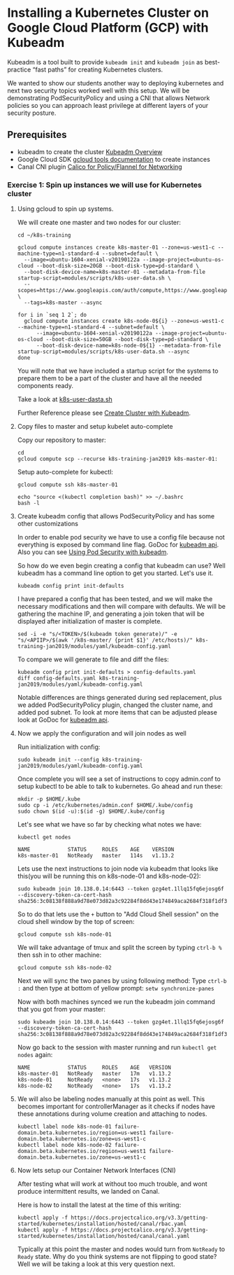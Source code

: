 # Installing a Kubernetes Cluster on Google Cloud Platform (GCP) with Kubeadm

Kubeadm is a tool built to provide `kubeadm init` and `kubeadm join` as best-practice “fast paths” for creating Kubernetes clusters.

We wanted to show our students another way to deploying kubernetes and next two security topics worked well with this setup. We will be demonstrating PodSecurityPolicy and using a CNI that allows Network policies so you can approach least privilege at different layers of your security posture.

## Prerequisites

* kubeadm to create the cluster [Kubeadm Overview](https://kubernetes.io/docs/reference/setup-tools/kubeadm/kubeadm/)
* Google Cloud SDK [gcloud tools documentation](https://cloud.google.com/sdk/docs/) to create instances
* Canal CNI plugin [Calico for Policy/Flannel for Networking](https://docs.projectcalico.org/v3.5/getting-started/kubernetes/installation/flannel)


### Exercise 1: Spin up instances we will use for Kubernetes cluster

1. Using gcloud to spin up systems.

   We will create one master and two nodes for our cluster:

   ```shell
   cd ~/k8s-training

   gcloud compute instances create k8s-master-01 --zone=us-west1-c --machine-type=n1-standard-4 --subnet=default \
     --image=ubuntu-1604-xenial-v20190122a --image-project=ubuntu-os-cloud --boot-disk-size=20GB --boot-disk-type=pd-standard \
     --boot-disk-device-name=k8s-master-01 --metadata-from-file startup-script=modules/scripts/k8s-user-data.sh \
     --scopes=https://www.googleapis.com/auth/compute,https://www.googleapis.com/auth/servicecontrol,https://www.googleapis.com/auth/service.management.readonly,https://www.googleapis.com/auth/logging.write,https://www.googleapis.com/auth/monitoring.write,https://www.googleapis.com/auth/trace.append,https://www.googleapis.com/auth/devstorage.read_only \
     --tags=k8s-master --async

   for i in `seq 1 2`; do
     gcloud compute instances create k8s-node-0${i} --zone=us-west1-c --machine-type=n1-standard-4 --subnet=default \
         --image=ubuntu-1604-xenial-v20190122a --image-project=ubuntu-os-cloud --boot-disk-size=50GB --boot-disk-type=pd-standard \
         --boot-disk-device-name=k8s-node-0${1} --metadata-from-file startup-script=modules/scripts/k8s-user-data.sh --async
   done
   ```

   You will note that we have included a startup script for the systems to prepare them to be a part of the cluster and have all the needed components ready.

   Take a look at [k8s-user-dasta.sh](scripts/k8s-user-data.sh)

   Further Reference please see [Create Cluster with Kubeadm](https://kubernetes.io/docs/setup/independent/create-cluster-kubeadm/).

1. Copy files to master and setup kubelet auto-complete

   Copy our repository to master:

   ```shell
   cd
   gcloud compute scp --recurse k8s-training-jan2019 k8s-master-01:
   ```

   Setup auto-complete for kubectl:

   ```shell
   gcloud compute ssh k8s-master-01

   echo "source <(kubectl completion bash)" >> ~/.bashrc
   bash -l      
   ```

1. Create kubeadm config that allows PodSecurityPolicy and has some other customizations

   In order to enable pod security we have to use a config file because not everything is exposed by command line flag. GoDoc for [kubeadm api](https://godoc.org/k8s.io/kubernetes/cmd/kubeadm/app/apis/kubeadm/v1beta1). Also you can see [Using Pod Security with kubeadm](https://pmcgrath.net/using-pod-security-policies-with-kubeadm).

   So how do we even begin creating a config that kubeadm can use? Well kubeadm has a command line option to get you started. Let's use it.

   ```shell
   kubeadm config print init-defaults
   ```

   I have prepared a config that has been tested, and we will make the necessary modifications and then will compare with defaults. We will be gathering the machine IP, and generating a join token that will be displayed after initialization of master is complete.
   ```shell
   sed -i -e "s/<TOKEN>/$(kubeadm token generate)/" -e "s/<APIIP>/$(awk '/k8s-master/ {print $1}' /etc/hosts)/" k8s-training-jan2019/modules/yaml/kubeadm-config.yaml
   ```

   To compare we will generate to file and diff the files:
   ```shell
   kubeadm config print init-defaults > config-defaults.yaml
   diff config-defaults.yaml k8s-training-jan2019/modules/yaml/kubeadm-config.yaml
   ```

   Notable differences are things generated during sed replacement, plus we added PodSecurityPolicy plugin, changed the cluster name, and added pod subnet. To look at more items that can be adjusted please look at GoDoc for [kubeadm api](https://godoc.org/k8s.io/kubernetes/cmd/kubeadm/app/apis/kubeadm/v1beta1).

1. Now we apply the configuration and will join nodes as well

   Run initialization with config:
   ```shell
   sudo kubeadm init --config k8s-training-jan2019/modules/yaml/kubeadm-config.yaml
   ```    

   Once complete you will see a set of instructions to copy admin.conf to setup kubectl to be able to talk to kubernetes. Go ahead and run these:
   ```shell
   mkdir -p $HOME/.kube
   sudo cp -i /etc/kubernetes/admin.conf $HOME/.kube/config
   sudo chown $(id -u):$(id -g) $HOME/.kube/config
   ```

   Let's see what we have so far by checking what notes we have:
   ```shell
   kubectl get nodes

   ```

   ```console
   NAME            STATUS     ROLES    AGE    VERSION
   k8s-master-01   NotReady   master   114s   v1.13.2
   ```

   Lets use the next instructions to join node via kubeadm that looks like this(you will be running this on k8s-node-01 and k8s-node-02):
   ```shell
   sudo kubeadm join 10.138.0.14:6443 --token gzg4et.1llq15fq6ejosg6f --discovery-token-ca-cert-hash sha256:3c08138f888a9d78e073d82a3c92284f8dd43e174849aca2684f318f1df3af87
   ```

   So to do that lets use the `+` button to "Add Cloud Shell session" on the cloud shell window by the top of screen:

   ```shell
   gcloud compute ssh k8s-node-01
   ```

   We will take advantage of tmux and split the screen by typing `ctrl-b %` then ssh in to other machine:

   ```shell
   gcloud compute ssh k8s-node-02
   ```

   Next we will sync the two panes by using following method:
   Type `ctrl-b :` and then type at bottom of yellow prompt: `setw synchronize-panes`

   Now with both machines synced we run the kubeadm join command that you got from your master:
   ```shell
   sudo kubeadm join 10.138.0.14:6443 --token gzg4et.1llq15fq6ejosg6f --discovery-token-ca-cert-hash sha256:3c08138f888a9d78e073d82a3c92284f8dd43e174849aca2684f318f1df3af87
   ```

   Now go back to the session with master running and run `kubectl get nodes` again:

   ```console
   NAME            STATUS     ROLES    AGE   VERSION
   k8s-master-01   NotReady   master   17m   v1.13.2
   k8s-node-01     NotReady   <none>   17s   v1.13.2
   k8s-node-02     NotReady   <none>   17s   v1.13.2
   ```

1. We will also be labeling nodes manually at this point as well. This becomes important for controllerManager as it checks if nodes have these annotations during volume creation and attaching to nodes.

   ```shell
   kubectl label node k8s-node-01 failure-domain.beta.kubernetes.io/region=us-west1 failure-domain.beta.kubernetes.io/zone=us-west1-c
   kubectl label node k8s-node-02 failure-domain.beta.kubernetes.io/region=us-west1 failure-domain.beta.kubernetes.io/zone=us-west1-c
   ```

1. Now lets setup our Container Network Interfaces (CNI)

   After testing what will work at without too much trouble, and wont produce intermittent results, we landed on Canal.

   Here is how to install the latest at the time of this writing:
   ```shell
   kubectl apply -f https://docs.projectcalico.org/v3.3/getting-started/kubernetes/installation/hosted/canal/rbac.yaml
   kubectl apply -f https://docs.projectcalico.org/v3.3/getting-started/kubernetes/installation/hosted/canal/canal.yaml
   ```

   Typically at this point the master and nodes would turn from `NotReady` to `Ready` state. Why do you think systems are not flipping to good state? Well we will be taking a look at this very question next.
